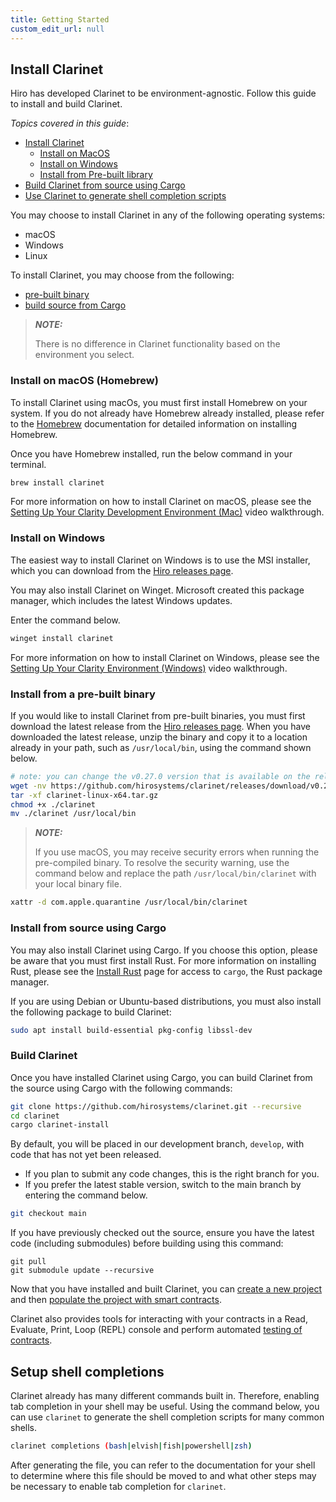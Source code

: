 ```yaml
---
title: Getting Started
custom_edit_url: null
---
```


## Install Clarinet

Hiro has developed Clarinet to be environment-agnostic. Follow this guide to install and build Clarinet.

_Topics covered in this guide_:

- [Install Clarinet](#install-clarinet)
  - [Install on MacOS](#install-on-macos-homebrew)
  - [Install on Windows](#install-on-windows)
  - [Install from Pre-built library](https://github.com/hirosystems/clarinet#install-from-a-pre-built-binary)
- [Build Clarinet from source using Cargo](#build-clarinet)
- [Use Clarinet to generate shell completion scripts](#setup-shell-completions)

You may choose to install Clarinet in any of the following operating systems:

- macOS
- Windows
- Linux

To install Clarinet, you may choose from the following:

- [pre-built binary](https://github.com/hirosystems/clarinet#install-from-a-pre-built-binary)
- [build source from Cargo](https://github.com/hirosystems/clarinet#install-from-source-using-cargo)

> **_NOTE:_**
>
> There is no difference in Clarinet functionality based on the environment you select.

### Install on macOS (Homebrew)

To install Clarinet using macOs, you must first install Homebrew on your system. If you do not already have Homebrew already installed,
please refer to the [Homebrew](https://brew.sh/) documentation for detailed information on installing Homebrew.

Once you have Homebrew installed, run the below command in your terminal.

```bash
brew install clarinet
```

For more information on how to install Clarinet on macOS, please see the [Setting Up Your Clarity Development Environment (Mac)](https://www.youtube.com/watch?v=dpPopuvYU90) video walkthrough.

### Install on Windows

The easiest way to install Clarinet on Windows is to use the MSI installer,
which you can download from the [Hiro releases page](https://github.com/hirosystems/clarinet/releases).

You may also install Clarinet on Winget. Microsoft created this package manager, which includes the latest Windows updates.

Enter the command below.

```PowerShell
winget install clarinet
```

For more information on how to install Clarinet on Windows, please see the [Setting Up Your Clarity Environment (Windows)](https://www.youtube.com/watch?v=r5LY1J5oACs) video walkthrough.

### Install from a pre-built binary

If you would like to install Clarinet from pre-built binaries, you must first download the latest release from the
[Hiro releases page](https://github.com/hirosystems/clarinet/releases). When you have downloaded the latest release,
unzip the binary and copy it to a location already in your path, such as `/usr/local/bin`, using the command shown below.

```sh
# note: you can change the v0.27.0 version that is available on the releases page.
wget -nv https://github.com/hirosystems/clarinet/releases/download/v0.27.0/clarinet-linux-x64-glibc.tar.gz -O clarinet-linux-x64.tar.gz
tar -xf clarinet-linux-x64.tar.gz
chmod +x ./clarinet
mv ./clarinet /usr/local/bin
```

> **_NOTE:_**
>
> If you use macOS, you may receive security errors when running the pre-compiled binary.
> To resolve the security warning, use the command below and replace the path `/usr/local/bin/clarinet` with your local binary file.

```sh
xattr -d com.apple.quarantine /usr/local/bin/clarinet
```

### Install from source using Cargo

You may also install Clarinet using Cargo. If you choose this option, please be aware that you must first install Rust.
For more information on installing Rust, please see the [Install Rust](https://www.rust-lang.org/tools/install) page for access
to `cargo`, the Rust package manager.

If you are using Debian or Ubuntu-based distributions, you must also install the following package to build Clarinet:

```bash
sudo apt install build-essential pkg-config libssl-dev
```

### Build Clarinet

Once you have installed Clarinet using Cargo, you can build Clarinet from the source using Cargo with the following commands:

```bash
git clone https://github.com/hirosystems/clarinet.git --recursive
cd clarinet
cargo clarinet-install
```

By default, you will be placed in our development branch, `develop`, with code that has not yet been released.

- If you plan to submit any code changes, this is the right branch for you.
- If you prefer the latest stable version, switch to the main branch by entering the command below.

```bash
git checkout main
```

If you have previously checked out the source, ensure you have the latest code (including submodules) before building using this command:

```
git pull
git submodule update --recursive
```

Now that you have installed and built Clarinet, you can [create a new project](guides/how-to-create-new-project.md) and then [populate the project with smart contracts](guides/how-to-add-contract.md).

Clarinet also provides tools for interacting with your contracts in a Read, Evaluate, Print, Loop (REPL) console and perform automated [testing of contracts](guides/test-contract-with-clarinet-sdk.md).

## Setup shell completions

Clarinet already has many different commands built in. Therefore, enabling tab completion in your shell may be useful.
Using the command below, you can use `clarinet` to generate the shell completion scripts for many common shells.

```sh
clarinet completions (bash|elvish|fish|powershell|zsh)
```

After generating the file, you can refer to the documentation for your shell to determine where this file should be moved to and what other steps may be necessary to enable tab completion for `clarinet`.
